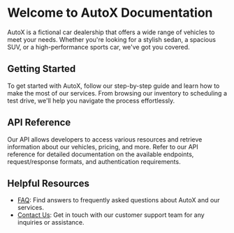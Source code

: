 # Welcome to AutoX Documentation

AutoX is a fictional car dealership that offers a wide range of vehicles to meet your needs. Whether you're looking for a stylish sedan, a spacious SUV, or a high-performance sports car, we've got you covered.

## Getting Started

To get started with AutoX, follow our step-by-step guide and learn how to make the most of our services. From browsing our inventory to scheduling a test drive, we'll help you navigate the process effortlessly.

## API Reference

Our API allows developers to access various resources and retrieve information about our vehicles, pricing, and more. Refer to our API reference for detailed documentation on the available endpoints, request/response formats, and authentication requirements.

## Helpful Resources

- [FAQ](faq.md): Find answers to frequently asked questions about AutoX and our services.
- [Contact Us](contact.md): Get in touch with our customer support team for any inquiries or assistance.
